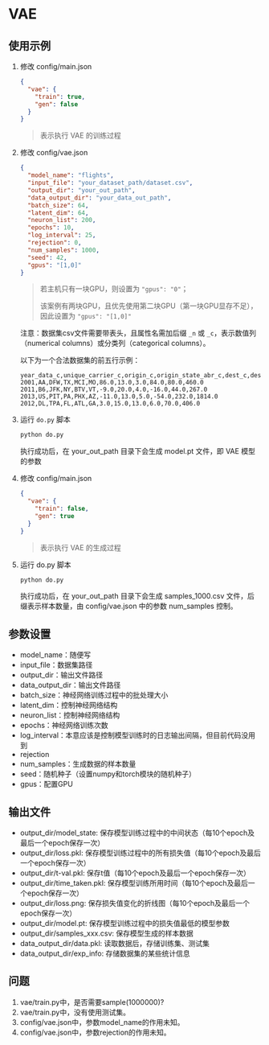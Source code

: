 # VAE
## 使用示例
1. 修改 config/main.json

   ```json
   {
     "vae": {
       "train": true,
       "gen": false
     }
   }
   ```

   > 表示执行 VAE 的训练过程

2. 修改 config/vae.json

   ```json
   {
     "model_name": "flights",
     "input_file": "your_dataset_path/dataset.csv",
     "output_dir": "your_out_path",
     "data_output_dir": "your_data_out_path",
     "batch_size": 64,
     "latent_dim": 64,
     "neuron_list": 200,
     "epochs": 10,
     "log_interval": 25,
     "rejection": 0,
     "num_samples": 1000,
     "seed": 42,
     "gpus": "[1,0]"
   }
   ```

   > 若主机只有一块GPU，则设置为 `"gpus": "0"`；
   >
   > 该案例有两块GPU，且优先使用第二块GPU（第一块GPU显存不足），因此设置为 `"gpus": "[1,0]"`

   注意：数据集csv文件需要带表头，且属性名需加后缀 `_n` 或 `_c`，表示数值列（numerical columns）或分类列（categorical columns）。

   以下为一个合法数据集的前五行示例：

   ```csv
   year_data_c,unique_carrier_c,origin_c,origin_state_abr_c,dest_c,dest_state_abr_c,dep_delay_n,taxi_out_n,taxi_in_n,arr_delay_n,air_time_n,distance_n
   2001,AA,DFW,TX,MCI,MO,86.0,13.0,3.0,84.0,80.0,460.0
   2011,B6,JFK,NY,BTV,VT,-9.0,20.0,4.0,-16.0,44.0,267.0
   2013,US,PIT,PA,PHX,AZ,-11.0,13.0,5.0,-54.0,232.0,1814.0
   2012,DL,TPA,FL,ATL,GA,3.0,15.0,13.0,6.0,70.0,406.0
   ```

3. 运行 `do.py` 脚本

   ```sh
   python do.py
   ```

   执行成功后，在 your_out_path 目录下会生成 model.pt 文件，即 VAE 模型的参数

4. 修改 config/main.json

   ```json
   {
     "vae": {
       "train": false,
       "gen": true
     }
   }
   ```

   > 表示执行 VAE 的生成过程

5. 运行 do.py 脚本

   ```sh
   python do.py
   ```

   执行成功后，在 your_out_path 目录下会生成 samples_1000.csv 文件，后缀表示样本数量，由 config/vae.json 中的参数 num_samples 控制。



## 参数设置

- model_name：随便写
- input_file：数据集路径
- output_dir：输出文件路径
- data_output_dir：输出文件路径
- batch_size：神经网络训练过程中的批处理大小
- latent_dim：控制神经网络结构
- neuron_list：控制神经网络结构
- epochs：神经网络训练次数
- log_interval：本意应该是控制模型训练时的日志输出间隔，但目前代码没用到
- rejection
- num_samples：生成数据的样本数量
- seed：随机种子（设置numpy和torch模块的随机种子）
- gpus：配置GPU



## 输出文件
- output_dir/model_state: 保存模型训练过程中的中间状态（每10个epoch及最后一个epoch保存一次）
- output_dir/loss.pkl: 保存模型训练过程中的所有损失值（每10个epoch及最后一个epoch保存一次）
- output_dir/t-val.pkl: 保存t值（每10个epoch及最后一个epoch保存一次）
- output_dir/time_taken.pkl: 保存模型训练所用时间（每10个epoch及最后一个epoch保存一次）
- output_dir/loss.png: 保存损失值变化的折线图（每10个epoch及最后一个epoch保存一次）
- output_dir/model.pt: 保存模型训练过程中的损失值最低的模型参数
- output_dir/samples_xxx.csv: 保存模型生成的样本数据
- data_output_dir/data.pkl: 读取数据后，存储训练集、测试集
- data_output_dir/exp_info: 存储数据集的某些统计信息



## 问题

1. vae/train.py中，是否需要sample(1000000)?
2. vae/train.py中，没有使用测试集。
3. config/vae.json中，参数model_name的作用未知。
4. config/vae.json中，参数rejection的作用未知。